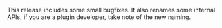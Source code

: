 This release includes some small bugfixes. It also renames some internal APIs,
if you are a plugin developer, take note of the new naming.
